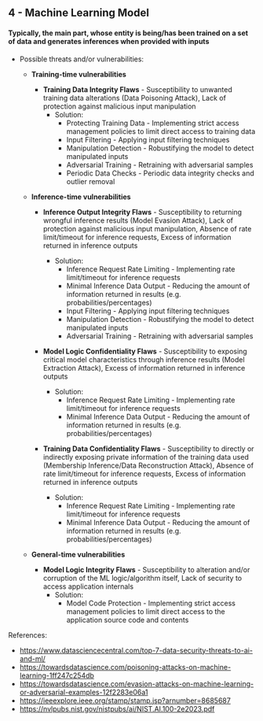 ## 4 - Machine Learning Model
#### Typically, the main part, whose entity is being/has been trained on a set of data and generates inferences when provided with inputs

- Possible threats and/or vulnerabilities:

	- **Training-time vulnerabilities**
		- **Training Data Integrity Flaws** - Susceptibility to unwanted training data alterations (Data Poisoning Attack), Lack of protection against malicious input manipulation
			- Solution:
				- Protecting Training Data - Implementing strict access management policies to limit direct access to training data
				- Input Filtering - Applying input filtering techniques
				- Manipulation Detection - Robustifying the model to detect manipulated inputs
				- Adversarial Training - Retraining with adversarial samples
				- Periodic Data Checks - Periodic data integrity checks and outlier removal

	- **Inference-time vulnerabilities**
		- **Inference Output Integrity Flaws** - Susceptibility to returning wrongful inference results (Model Evasion Attack), Lack of protection against malicious input manipulation, Absence of rate limit/timeout for inference requests, Excess of information returned in inference outputs
			- Solution:
   				- Inference Request Rate Limiting - Implementing rate limit/timeout for inference requests
				- Minimal Inference Data Output - Reducing the amount of information returned in results (e.g. probabilities/percentages)
				- Input Filtering - Applying input filtering techniques
				- Manipulation Detection - Robustifying the model to detect manipulated inputs
				- Adversarial Training - Retraining with adversarial samples

		- **Model Logic Confidentiality Flaws** - Susceptibility to exposing critical model characteristics through inference results (Model Extraction Attack), Excess of information returned in inference outputs
			- Solution:
				- Inference Request Rate Limiting - Implementing rate limit/timeout for inference requests
				- Minimal Inference Data Output - Reducing the amount of information returned in results (e.g. probabilities/percentages)

		- **Training Data Confidentiality Flaws** - Susceptibility to directly or indirectly exposing private information of the training data used (Membership Inference/Data Reconstruction Attack), Absence of rate limit/timeout for inference requests, Excess of information returned in inference outputs
			- Solution:
				- Inference Request Rate Limiting - Implementing rate limit/timeout for inference requests
				- Minimal Inference Data Output - Reducing the amount of information returned in results (e.g. probabilities/percentages)

	- **General-time vulnerabilities**
		- **Model Logic Integrity Flaws** - Susceptibility to alteration and/or corruption of the ML logic/algorithm itself, Lack of security to access application internals
			- Solution:
				- Model Code Protection - Implementing strict access management policies to limit direct access to the application source code and contents

References:

- https://www.datasciencecentral.com/top-7-data-security-threats-to-ai-and-ml/
- https://towardsdatascience.com/poisoning-attacks-on-machine-learning-1ff247c254db
- https://towardsdatascience.com/evasion-attacks-on-machine-learning-or-adversarial-examples-12f2283e06a1
- https://ieeexplore.ieee.org/stamp/stamp.jsp?arnumber=8685687
- https://nvlpubs.nist.gov/nistpubs/ai/NIST.AI.100-2e2023.pdf
